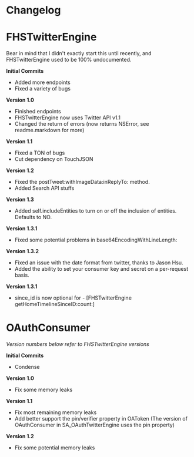 **Changelog**
===

FHSTwitterEngine
===

Bear in mind that I didn't exactly start this until recently, and FHSTwitterEngine used to be 100% undocumented.

**Initial Commits**

- Added more endpoints
- Fixed a variety of bugs

**Version 1.0**

- Finished endpoints
- FHSTwitterEngine now uses Twitter API v1.1
- Changed the return of errors (now returns NSError, see readme.markdown for more)

**Version 1.1**

- Fixed a TON of bugs
- Cut dependency on TouchJSON

**Version 1.2**

- Fixed the postTweet:withImageData:inReplyTo: method.
- Added Search API stuffs

**Version 1.3**

- Added self.includeEntities to turn on or off the inclusion of entities. Defaults to NO.

**Version 1.3.1**

- Fixed some potential problems in base64EncodingWithLineLength:

**Version 1.3.2**

- Fixed an issue with the date format from twitter, thanks to Jason Hsu.
- Added the ability to set your consumer key and secret on a per-request basis.

**Version 1.3.1**

- since_id is now optional for - [FHSTwitterEngine getHomeTimelineSinceID:count:]



OAuthConsumer
===
*Version numbers below refer to FHSTwitterEngine versions*

**Initial Commits**

- Condense

**Version 1.0**

- Fix some memory leaks

**Version 1.1**

- Fix most remaining memory leaks
- Add better support the pin/verifier property in OAToken (The version of OAuthConsumer in SA_OAuthTwitterEngine uses the pin property)

**Version 1.2**

- Fix some potential memory leaks

